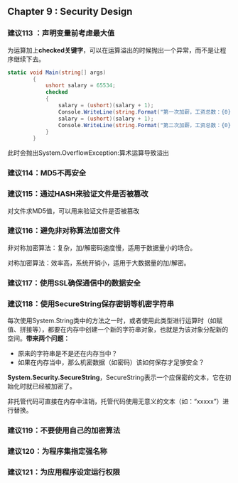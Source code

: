 ## Chapter 9 : Security Design

### 建议113 ：声明变量前考虑最大值

为运算加上**checked关键字**，可以在运算溢出的时候抛出一个异常，而不是让程序继续下去。

```c#
static void Main(string[] args)
        {
            ushort salary = 65534;
            checked
            {
                salary = (ushort)(salary + 1);
                Console.WriteLine(string.Format("第一次加薪，工资总数：{0}", salary));
                salary = (ushort)(salary + 1);
                Console.WriteLine(string.Format("第二次加薪，工资总数：{0}", salary));
            }
        }
```

此时会抛出System.OverflowException:算术运算导致溢出



### 建议114：MD5不再安全

### 建议115：通过HASH来验证文件是否被篡改

对文件求MD5值，可以用来验证文件是否被篡改

### 建议116：避免非对称算法加密文件

非对称加密算法：复杂，加/解密码速度慢，适用于数据量小的场合。

对称加密算法：效率高，系统开销小，适用于大数据量的加/解密。

### 建议117：使用SSL确保通信中的数据安全

### 建议118：使用SecureString保存密钥等机密字符串

每次使用System.String类中的方法之一时，或者使用此类型进行运算时（如赋值、拼接等），都要在内存中创建一个新的字符串对象，也就是为该对象分配新的空间。**带来两个问题：**

* 原来的字符串是不是还在内存当中？
* 如果在内存当中，那么机密数据（如密码）该如何保存才足够安全？

**System.Security.SecureString**，SecureString表示一个应保密的文本，它在初始化时就已经被加密了。



非托管代码可直接在内存中注销，托管代码使用无意义的文本（如：“xxxxx”）进行替换。

### 建议119：不要使用自己的加密算法

### 建议120：为程序集指定强名称

### 建议121：为应用程序设定运行权限

